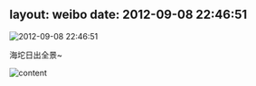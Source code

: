 layout: weibo
date: 2012-09-08 22:46:51
---
<meta name="referrer" content="no-referrer" />

<img src="/images/renren.ico" style="float: left;"/>2012-09-08 22:46:51

海坨日出全景~

![content](http://fmn.rrimg.com/fmn065/20120908/2245/large_SXxd_0526000044d2118d.jpg)
